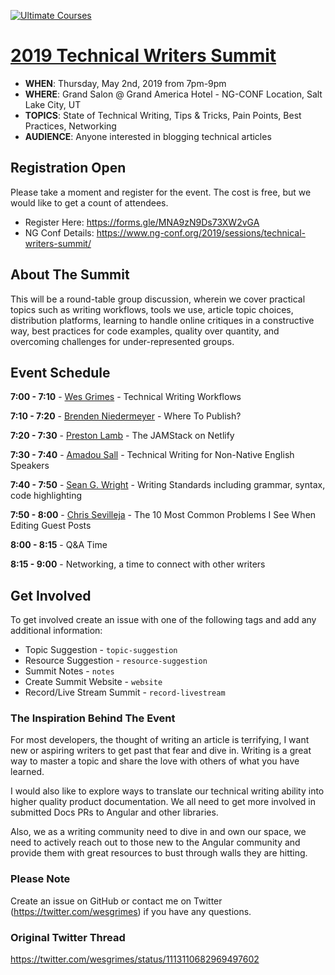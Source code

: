 <a href="https://ultimatecourses.com/topic/angular/ref/wes.grimes/" title="Ultimate Courses"><img src="https://ultimatecourses.com/assets/img/banners/ultimate-angular-github.svg" alt="Ultimate Courses" /></a>

# [2019 Technical Writers Summit](https://www.ng-conf.org/2019/sessions/technical-writers-summit/)

* **WHEN**: Thursday, May 2nd, 2019 from 7pm-9pm
* **WHERE**: Grand Salon @ Grand America Hotel - NG-CONF Location, Salt Lake City, UT
* **TOPICS**: State of Technical Writing, Tips & Tricks, Pain Points, Best Practices, Networking
* **AUDIENCE**: Anyone interested in blogging technical articles

## Registration Open

Please take a moment and register for the event. The cost is free, but we would like to get a count of attendees. 

* Register Here: https://forms.gle/MNA9zN9Ds73XW2vGA
* NG Conf Details: https://www.ng-conf.org/2019/sessions/technical-writers-summit/

## About The Summit

This will be a round-table group discussion, wherein we cover practical topics such as writing workflows, tools we use, article topic choices, distribution platforms, learning to handle online critiques in a constructive way, best practices for code examples, quality over quantity, and overcoming challenges for under-represented groups.

## Event Schedule

**7:00 - 7:10** - [Wes Grimes](https://twitter.com/wesgrimes) - Technical Writing Workflows

**7:10 - 7:20** - [Brenden Niedermeyer](https://twitter.com/TheNieds) - Where To Publish?

**7:20 - 7:30** - [Preston Lamb](https://twitter.com/plambweb) - The JAMStack on Netlify

**7:30 - 7:40** - [Amadou Sall](https://twitter.com/ahasall) - Technical Writing for Non-Native English Speakers

**7:40 - 7:50** - [Sean G. Wright](https://twitter.com/seangwright) - Writing Standards including grammar, syntax, code highlighting

**7:50 - 8:00** - [Chris Sevilleja](https://twitter.com/chrisoncode) - The 10 Most Common Problems I See When Editing Guest Posts

**8:00 - 8:15** - Q&A Time

**8:15 - 9:00** - Networking, a time to connect with other writers

## Get Involved

To get involved create an issue with one of the following tags and add any additional information:

* Topic Suggestion - `topic-suggestion`
* Resource Suggestion - `resource-suggestion`
* Summit Notes - `notes`
* Create Summit Website - `website`
* Record/Live Stream Summit - `record-livestream`

### The Inspiration Behind The Event
For most developers, the thought of writing an article is terrifying, I want new or aspiring writers to get past that fear and dive in. Writing is a great way to master a topic and share the love with others of what you have learned.

I would also like to explore ways to translate our technical writing ability into higher quality product documentation. We all need to get more involved in submitted Docs PRs to Angular and other libraries.

Also, we as a writing community need to dive in and own our space, we need to actively reach out to those new to the Angular community and provide them with great resources to bust through walls they are hitting.

### Please Note
Create an issue on GitHub or contact me on Twitter (https://twitter.com/wesgrimes) if you have any questions.

### Original Twitter Thread
https://twitter.com/wesgrimes/status/1113110682969497602
